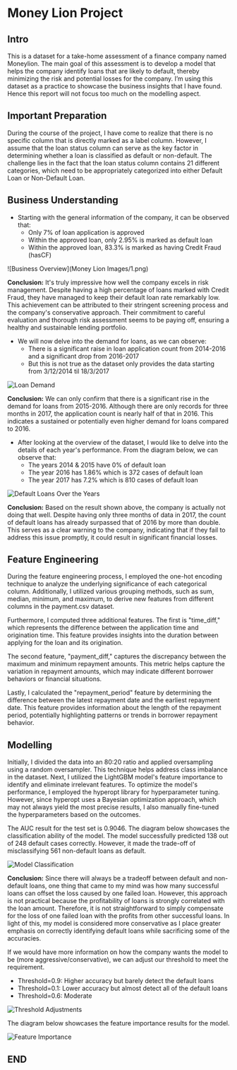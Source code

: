 # Money Lion Project

## Intro

This is a dataset for a take-home assessment of a finance company named Moneylion. The main goal of this assessment is to develop a model that helps the company identify loans that are likely to default, thereby minimizing the risk and potential losses for the company. I’m using this dataset as a practice to showcase the business insights that I have found. Hence this report will not focus too much on the modelling aspect.

## Important Preparation

During the course of the project, I have come to realize that there is no specific column that is directly marked as a label column. However, I assume that the loan status column can serve as the key factor in determining whether a loan is classified as default or non-default. The challenge lies in the fact that the loan status column contains 21 different categories, which need to be appropriately categorized into either Default Loan or Non-Default Loan.

## Business Understanding

- Starting with the general information of the company, it can be observed that:
    - Only 7% of loan application is approved
    - Within the approved loan, only 2.95% is marked as default loan
    - Within the approved loan, 83.3% is marked as having Credit Fraud (hasCF)

![Business Overview](Money Lion Images/1.png)


**Conclusion:**
It's truly impressive how well the company excels in risk management. Despite having a high percentage of loans marked with Credit Fraud, they have managed to keep their default loan rate remarkably low. This achievement can be attributed to their stringent screening process and the company's conservative approach. Their commitment to careful evaluation and thorough risk assessment seems to be paying off, ensuring a healthy and sustainable lending portfolio.

- We will now delve into the demand for loans, as we can observe:
    - There is a significant raise in loan application count from 2014-2016 and a significant drop from 2016-2017
    - But this is not true as the dataset only provides the data starting from 3/12/2014 til 18/3/2017

![Loan Demand](https://prnt.sc/IuQhVn6v_lEf)

**Conclusion:**
We can only confirm that there is a significant rise in the demand for loans from 2015-2016. Although there are only records for three months in 2017, the application count is nearly half of that in 2016. This indicates a sustained or potentially even higher demand for loans compared to 2016.

- After looking at the overview of the dataset, I would like to delve into the details of each year's performance. From the diagram below, we can observe that:
    - The years 2014 & 2015 have 0% of default loan
    - The year 2016 has 1.86% which is 372 cases of default loan
    - The year 2017 has 7.2% which is 810 cases of default loan

![Default Loans Over the Years](https://prnt.sc/WCqFwnG4DrNa)

**Conclusion:**
Based on the result shown above, the company is actually not doing that well. Despite having only three months of data in 2017, the count of default loans has already surpassed that of 2016 by more than double. This serves as a clear warning to the company, indicating that if they fail to address this issue promptly, it could result in significant financial losses.

## Feature Engineering

During the feature engineering process, I employed the one-hot encoding technique to analyze the underlying significance of each categorical column. Additionally, I utilized various grouping methods, such as sum, median, minimum, and maximum, to derive new features from different columns in the payment.csv dataset.

Furthermore, I computed three additional features. The first is "time_diff," which represents the difference between the application time and origination time. This feature provides insights into the duration between applying for the loan and its origination.

The second feature, "payment_diff," captures the discrepancy between the maximum and minimum repayment amounts. This metric helps capture the variation in repayment amounts, which may indicate different borrower behaviors or financial situations.

Lastly, I calculated the "repayment_period" feature by determining the difference between the latest repayment date and the earliest repayment date. This feature provides information about the length of the repayment period, potentially highlighting patterns or trends in borrower repayment behavior.

## Modelling

Initially, I divided the data into an 80:20 ratio and applied oversampling using a random oversampler. This technique helps address class imbalance in the dataset. Next, I utilized the LightGBM model's feature importance to identify and eliminate irrelevant features. To optimize the model's performance, I employed the hyperopt library for hyperparameter tuning. However, since hyperopt uses a Bayesian optimization approach, which may not always yield the most precise results, I also manually fine-tuned the hyperparameters based on the outcomes.

The AUC result for the test set is 0.9046. The diagram below showcases the classification ability of the model. The model successfully predicted 138 out of 248 default cases correctly. However, it made the trade-off of misclassifying 561 non-default loans as default.

![Model Classification](https://prnt.sc/f_pyq7AA9-mz)

**Conclusion:**
Since there will always be a tradeoff between default and non-default loans, one thing that came to my mind was how many successful loans can offset the loss caused by one failed loan. However, this approach is not practical because the profitability of loans is strongly correlated with the loan amount. Therefore, it is not straightforward to simply compensate for the loss of one failed loan with the profits from other successful loans. In light of this, my model is considered more conservative as I place greater emphasis on correctly identifying default loans while sacrificing some of the accuracies.

If we would have more information on how the company wants the model to be (more aggressive/conservative), we can adjust our threshold to meet the requirement.

- Threshold=0.9: Higher accuracy but barely detect the default loans
- Threshold=0.1: Lower accuracy but almost detect all of the default loans
- Threshold=0.6: Moderate

![Threshold Adjustments](https://prnt.sc/8moV5YS4xaVn)

The diagram below showcases the feature importance results for the model.

![Feature Importance](https://prnt.sc/rkri2I1Ye4Eu)

## END
